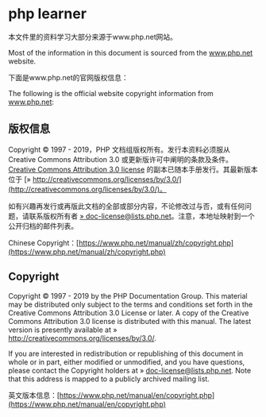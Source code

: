 # php learner
本文件里的资料学习大部分来源于www.php.net网站。

Most of the information in this document is sourced from the www.php.net website.

下面是www.php.net的官网版权信息：

The following is the official website copyright information from www.php.net:

## 版权信息 ##
Copyright © 1997 - 2019，PHP 文档组版权所有。发行本资料必须服从 Creative Commons Attribution 3.0 或更新版许可中阐明的条款及条件。[Creative Commons Attribution 3.0 license](https://www.php.net/manual/zh/cc.license.php) 的副本已随本手册发行。其最新版本位于 [» http://creativecommons.org/licenses/by/3.0/](http://creativecommons.org/licenses/by/3.0/)。

如有兴趣再发行或再版此文档的全部或部分内容，不论修改过与否，或有任何问题，请联系版权所有者 [» doc-license@lists.php.net](doc-license@lists.php.net)。注意，本地址映射到一个公开归档的邮件列表。

Chinese Copyright：[https://www.php.net/manual/zh/copyright.php](https://www.php.net/manual/zh/copyright.php)


## Copyright ##
Copyright © 1997 - 2019 by the PHP Documentation Group. This material may be distributed only subject to the terms and conditions set forth in the Creative Commons Attribution 3.0 License or later. A copy of the Creative Commons Attribution 3.0 license is distributed with this manual. The latest version is presently available at » http://creativecommons.org/licenses/by/3.0/.

If you are interested in redistribution or republishing of this document in whole or in part, either modified or unmodified, and you have questions, please contact the Copyright holders at » doc-license@lists.php.net. Note that this address is mapped to a publicly archived mailing list.

英文版本信息：[https://www.php.net/manual/en/copyright.php](https://www.php.net/manual/en/copyright.php)